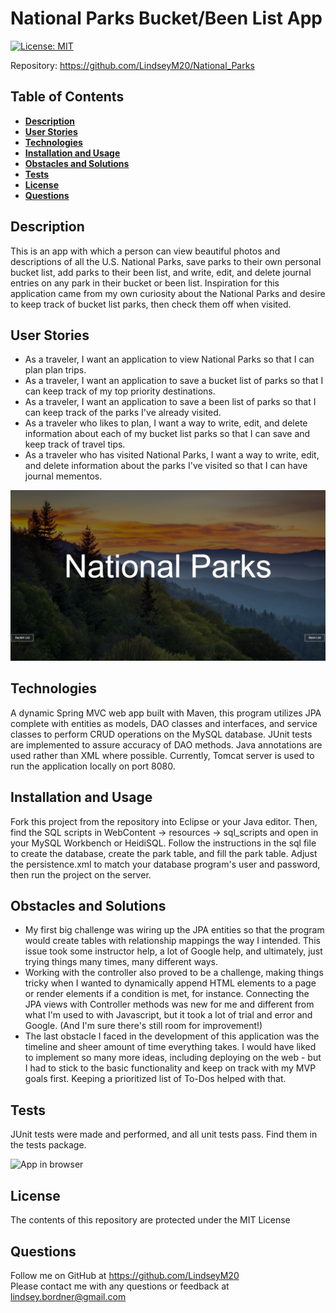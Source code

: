# National Parks Bucket/Been List App

[![License: MIT](https://img.shields.io/badge/License-MIT-yellow.svg)](https://opensource.org/licenses/MIT)

Repository: https://github.com/LindseyM20/National_Parks

## Table of Contents
  * [**Description**](#description)
  * [**User Stories**](#user-stories)
  * [**Technologies**](#technologies)
  * [**Installation and Usage**](#installation-and-usage)
  * [**Obstacles and Solutions**](#obstacles-and-solutions)
  * [**Tests**](#tests)
  * [**License**](#license)
  * [**Questions**](#questions)

## Description
This is an app with which a person can view beautiful photos and descriptions of all the U.S. National Parks, save parks to their own personal bucket list, add parks to their been list, and write, edit, and delete journal entries on any park in their bucket or been list. Inspiration for this application came from my own curiosity about the National Parks and desire to keep track of bucket list parks, then check them off when visited.

## User Stories
* As a traveler, I want an application to view National Parks so that I can plan plan trips.
* As a traveler, I want an application to save a bucket list of parks so that I can keep track of my top priority destinations. 
* As a traveler, I want an application to save a been list of parks so that I can keep track of the parks I've already visited.
* As a traveler who likes to plan, I want a way to write, edit, and delete information about each of my bucket list parks so that I can save and keep track of travel tips.
* As a traveler who has visited National Parks, I want a way to write, edit, and delete information about the parks I've visited so that I can have journal mementos.

![App in browser](./WebContent/resources/images/0screenshot1.png)

## Technologies
A dynamic Spring MVC web app built with Maven, this program utilizes JPA complete with entities as models, DAO classes and interfaces, and service classes to perform CRUD operations on the MySQL database. JUnit tests are implemented to assure accuracy of DAO methods. Java annotations are used rather than XML where possible. Currently, Tomcat server is used to run the application locally on port 8080.

## Installation and Usage
Fork this project from the repository into Eclipse or your Java editor. Then, find the SQL scripts in WebContent -> resources -> sql_scripts and open in your MySQL Workbench or HeidiSQL. Follow the instructions in the sql file to create the database, create the park table, and fill the park table. Adjust the persistence.xml to match your database program's user and password, then run the project on the server.

## Obstacles and Solutions
* My first big challenge was wiring up the JPA entities so that the program would create tables with relationship mappings the way I intended. This issue took some instructor help, a lot of Google help, and ultimately, just trying things many times, many different ways.
* Working with the controller also proved to be a challenge, making things tricky when I wanted to dynamically append HTML elements to a page or render elements if a condition is met, for instance. Connecting the JPA views with Controller methods was new for me and different from what I'm used to with Javascript, but it took a lot of trial and error and Google. (And I'm sure there's still room for improvement!)
* The last obstacle I faced in the development of this application was the timeline and sheer amount of time everything takes. I would have liked to implement so many more ideas, including deploying on the web - but I had to stick to the basic functionality and keep on track with my MVP goals first. Keeping a prioritized list of To-Dos helped with that.

## Tests
JUnit tests were made and performed, and all unit tests pass. Find them in the tests package.

![App in browser](./public/screenshot.png)

## License
The contents of this repository are protected under the MIT License

## Questions
Follow me on GitHub at https://github.com/LindseyM20 <br>
Please contact me with any questions or feedback at lindsey.bordner@gmail.com 
